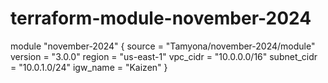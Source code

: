 # terraform-module-november-2024

module "november-2024" {
  source  = "Tamyona/november-2024/module"
  version = "3.0.0"
  region = "us-east-1"
  vpc_cidr = "10.0.0.0/16"
  subnet_cidr = "10.0.1.0/24"
  igw_name = "Kaizen"
}
